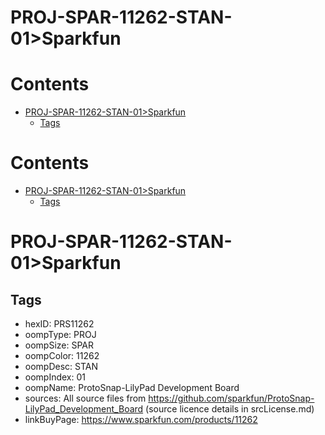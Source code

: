 
PROJ-SPAR-11262-STAN-01>Sparkfun
================================

Contents
========

* [PROJ-SPAR-11262-STAN-01>Sparkfun](#proj-spar-11262-stan-01sparkfun)
	* [Tags](#tags)

Contents
========

* [PROJ-SPAR-11262-STAN-01>Sparkfun](#proj-spar-11262-stan-01sparkfun)
	* [Tags](#tags)

# PROJ-SPAR-11262-STAN-01>Sparkfun

## Tags

- hexID: PRS11262
- oompType: PROJ
- oompSize: SPAR
- oompColor: 11262
- oompDesc: STAN
- oompIndex: 01
- oompName: ProtoSnap-LilyPad Development Board
- sources: All source files from https://github.com/sparkfun/ProtoSnap-LilyPad_Development_Board (source licence details in srcLicense.md)
- linkBuyPage: https://www.sparkfun.com/products/11262
